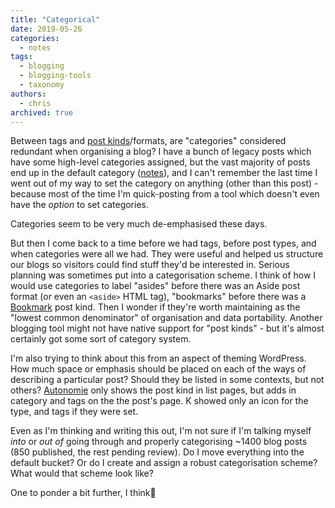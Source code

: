 ```yaml
---
title: "Categorical"
date: 2019-05-26
categories:
  - notes
tags:
  - blogging
  - blogging-tools
  - taxonomy
authors:
  - chris
archived: true
---
```


Between tags and [post kinds](https://indieweb.org/posts#Types_of_Posts)/formats, are "categories" considered redundant when organising a blog? I have a bunch of legacy posts which have some high-level categories assigned, but the vast majority of posts end up in the default category ([notes](https://mrkapowski.com/category/notes)), and I can't remember the last time I went out of my way to set the category on anything (other than this post) - because most of the time I'm quick-posting from a tool which doesn't even have the _option_ to set categories.

Categories seem to be very much de-emphasised these days.

But then I come back to a time before we had tags, before post types, and when categories were all we had. They were useful and helped us structure our blogs so visitors could find stuff they'd be interested in. Serious planning was sometimes put into a categorisation scheme. I think of how I would use categories to label "asides" before there was an Aside post format (or even an `<aside>` HTML tag), "bookmarks" before there was a [Bookmark](https://indieweb.org/bookmark) post kind. Then I wonder if they're worth maintaining as the "lowest common denominator" of organisation and data portability. Another blogging tool might not have native support for "post kinds" - but it's almost certainly got some sort of category system.

I'm also trying to think about this from an aspect of theming WordPress. How much space or emphasis should be placed on each of the ways of describing a particular post? Should they be listed in some contexts, but not others? [Autonomie](https://github.com/pfefferle/Autonomie) only shows the post kind in list pages, but adds in category and tags on the the post's page. K showed only an icon for the type, and tags if they were set.

Even as I'm thinking and writing this out, I'm not sure if I'm talking myself _into_ or _out of_ going through and properly categorising ~1400 blog posts (850 published, the rest pending review). Do I move everything into the default bucket? Or do I create and assign a robust categorisation scheme? What would that scheme look like?

One to ponder a bit further, I think🤔
